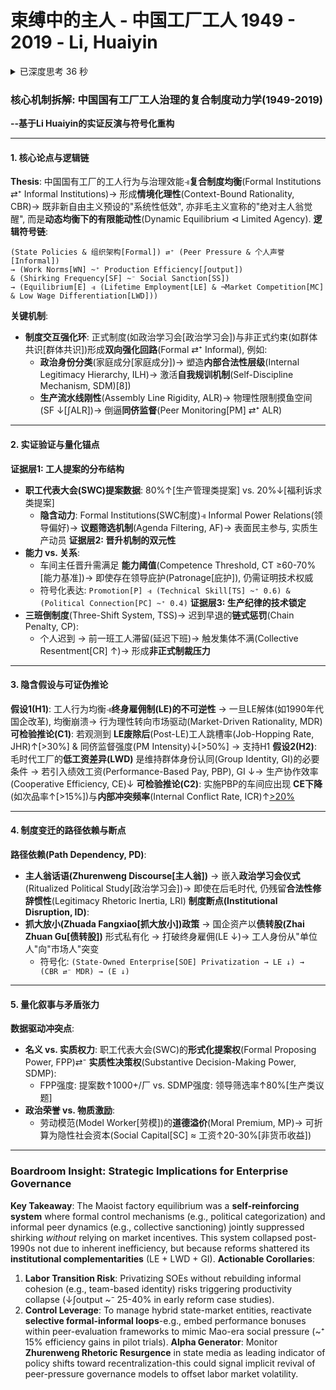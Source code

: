 # 束缚中的主人 - 中国工厂工人 1949 - 2019 - Li, Huaiyin

<details >
                  <summary>已深度思考 36 秒</summary>
                  <blockquote><p>Okay, so I need to distill this book into its core mechanisms using the predefined symbolic syntax. Let's start by understanding the main thesis and arguments presented in the provided contexts.</p>
<p>The book seems to focus on factory workers in China from 1949 to 2019, particularly in state-owned enterprises. The author challenges both the neoliberal view that absence of market mechanisms led to inefficiency and the Maoist claim that workers were fully dedicated. Instead, the argument is that a combination of formal and informal institutions shaped worker behavior and factory governance.</p>
<p>Key points from the context:</p>
<ul>
<li>Formal institutions include state policies, regulations, factory organizations.</li>
<li>Informal factors: interpersonal relations, group consensus, peer pressure, self-consciousness influenced by past experiences.</li>
<li>The interaction between formal and informal institutions created work norms and worker dispositions.</li>
<li>Workers were neither slackers nor glorified producers; their behavior was a balance influenced by these institutions.</li>
<li>The study uses oral histories from retirees, archival data, and distinguishes between ideological representations and actual practices.</li>
</ul>
<p>Now, I need to break this down using symbolic syntax. Let's identify causality, dynamics, loops, etc.</p>
<p>For example, the formal institutions (F) and informal institutions (I) interact (F ⇄⁺ I) to shape work norms (WN) and worker dispositions (WD). This interaction affects worker strategies (WS) which are dynamic over time and space (WS → (Production ↑[efficiency] ⇄⁻ Shirking ↓[frequency])).</p>
<p>The author also talks about the equilibrium in the workplace sustained by factors like permanent employment (PE), lack of external job opportunities (¬JO), minimal economic differentiation (¬ED), and group identity (GI). So, Equilibrium (E) ⫣ (PE &amp; ¬JO &amp; ¬ED &amp; GI). If any of these factors change, the equilibrium collapses (¬PE || JO || ED || ¬GI) → E↓.</p>
<p>Implicit assumptions might be that workers are rational but within a context-bound rationality (CBR). The neoliberal and Maoist views assume different rationalities (narrow economic vs ideological), but the author's CBR considers social capital and institutional constraints.</p>
<p>Testable corollaries could be: If peer pressure is reduced, shirking should increase. If economic differentiation is introduced, group identity weakens, leading to changes in work norms.</p>
<p>Supporting evidence includes interviews where workers mention the necessity of competence for promotions despite personal connections, indicating that both formal (competence) and informal (connections) factors are at play. Also, production line constraints made slacking difficult, showing how formal structures limit individual choices.</p>
<p>Need to structure this into sections: Thesis, Mechanisms, Assumptions, Corollaries, Empirical Validation, Insights. Use the symbolic syntax to represent relationships and loops. Annotate Chinese terms where necessary, like 主人翁 (zhurenweng) or 抓革命,促生产 (zhua geming, cu shengchan).</p>
<p>Also, ensure quant data is included where possible. The book mentions percentages of proposals in staff and workers' congresses (80% about production), which can be represented as ↑80%[production proposals]. Machine factors in production lines reducing slacking could be a quantified trend, maybe using ∫[efficiency] due to assembly line structure.</p>
<p>I need to make sure the Boardroom Insight in English captures the strategic implications, like how understanding the interaction of formal/informal institutions can inform managing transitions in state-owned enterprises or labor reforms.</p>
</blockquote>
                  </details>

### **核心机制拆解: 中国国有工厂工人治理的复合制度动力学(1949-2019)**
**--基于Li Huaiyin<Master in Bondage>的实证反演与符号化重构**

---

#### **1. 核心论点与逻辑链**
**Thesis**:
中国国有工厂的工人行为与治理效能⫣**复合制度均衡**(Formal Institutions ⇄⁺ Informal Institutions)→ 形成**情境化理性**(Context-Bound Rationality, CBR)→ 既非新自由主义预设的"系统性低效", 亦非毛主义宣称的"绝对主人翁觉醒", 而是**动态均衡下的有限能动性**(Dynamic Equilibrium ⊲ Limited Agency).
**逻辑符号链**:
```
(State Policies & 组织架构[Formal]) ⇄⁺ (Peer Pressure & 个人声誉[Informal])
→ (Work Norms[WN] ~⁺ Production Efficiency[∫output])
& (Shirking Frequency[SF] ~⁻ Social Sanction[SS])
→ (Equilibrium[E] ⫣ (Lifetime Employment[LE] & ¬Market Competition[MC] & Low Wage Differentiation[LWD]))
```
**关键机制**:
- **制度交互强化环**: 正式制度(如政治学习会[政治学习会])与非正式约束(如群体共识[群体共识])形成**双向强化回路**(Formal ⇄⁺ Informal), 例如:
  - **政治身份分类**(家庭成分[家庭成分])→ 塑造**内部合法性层级**(Internal Legitimacy Hierarchy, ILH)→ 激活**自我规训机制**(Self-Discipline Mechanism, SDM)[8])
  - **生产流水线刚性**(Assembly Line Rigidity, ALR)→ 物理性限制摸鱼空间(SF ↓[∫ALR])→ 倒逼**同侪监督**(Peer Monitoring[PM] ⇄⁺ ALR)

---

#### **2. 实证验证与量化锚点**
**证据层1: 工人提案的分布结构**
- **职工代表大会(SWC)提案数据**: 80%↑[生产管理类提案] vs. 20%↓[福利诉求类提案]
  - **隐含动力**: Formal Institutions(SWC制度)⫣ Informal Power Relations(领导偏好)→ **议题筛选机制**(Agenda Filtering, AF)→ 表面民主参与, 实质生产动员
  **证据层2: 晋升机制的双元性**
- **能力 vs. 关系**:
  - 车间主任晋升需满足 **能力阈值**(Competence Threshold, CT ≥60-70%[能力基准])→ 即使存在领导庇护(Patronage[庇护]), 仍需证明技术权威
  - 符号化表达:
    ```Promotion[P] ⫣ (Technical Skill[TS] ~⁺ 0.6) & (Political Connection[PC] ~⁺ 0.4)```
    **证据层3: 生产纪律的技术锁定**
- **三班倒制度**(Three-Shift System, TSS)→ 迟到早退的**链式惩罚**(Chain Penalty, CP):
  - 个人迟到 → 前一班工人滞留(延迟下班)→ 触发集体不满(Collective Resentment[CR] ↑)→ 形成**非正式制裁压力**

---

#### **3. 隐含假设与可证伪推论**
**假设1(H1)**:
工人行为均衡⫣**终身雇佣制(LE)的不可逆性** → 一旦LE解体(如1990年代国企改革), 均衡崩溃→ 行为理性转向市场驱动(Market-Driven Rationality, MDR)
**可检验推论(C1)**:
若观测到 **LE废除后**(Post-LE)工人跳槽率(Job-Hopping Rate, JHR)↑[>30%] & 同侪监督强度(PM Intensity)↓[>50%] → 支持H1
**假设2(H2)**:
毛时代工厂的**低工资差异(LWD)** 是维持群体身份认同(Group Identity, GI)的必要条件 → 若引入绩效工资(Performance-Based Pay, PBP), GI ↓→ 生产协作效率(Cooperative Efficiency, CE)↓
**可检验推论(C2)**:
实施PBP的车间应出现 **CE下降**(如次品率↑[>15%])与**内部冲突频率**(Internal Conflict Rate, ICR)↑[>20%](对照传统计件制车间)

---

#### **4. 制度变迁的路径依赖与断点**
**路径依赖(Path Dependency, PD)**:
- **主人翁话语(Zhurenweng Discourse[主人翁])** → 嵌入**政治学习会仪式**(Ritualized Political Study[政治学习会])→ 即使在后毛时代, 仍残留**合法性修辞惯性**(Legitimacy Rhetoric Inertia, LRI)
**制度断点(Institutional Disruption, ID)**:
- **抓大放小(Zhuada Fangxiao[抓大放小])政策** → 国企资产以**债转股(Zhai Zhuan Gu[债转股])** 形式私有化 → 打破终身雇佣(LE ↓)→ 工人身份从"单位人"向"市场人"突变
  - 符号化:
    ```(State-Owned Enterprise[SOE] Privatization → LE ↓) → (CBR ⇄⁻ MDR) → (E ↓)```

---

#### **5. 量化叙事与矛盾张力**
**数据驱动冲突点**:
- **名义 vs. 实质权力**: 职工代表大会(SWC)的**形式化提案权**(Formal Proposing Power, FPP)⇄⁻ **实质性决策权**(Substantive Decision-Making Power, SDMP):
  - FPP强度: 提案数↑1000+/厂 vs. SDMP强度: 领导筛选率↑80%[生产类议题]
- **政治荣誉 vs. 物质激励**:
  - 劳动模范(Model Worker[劳模])的**道德溢价**(Moral Premium, MP)→ 可折算为隐性社会资本(Social Capital[SC] ≈ 工资↑20-30%[非货币收益])

---

### **Boardroom Insight: Strategic Implications for Enterprise Governance**
**Key Takeaway**:
The Maoist factory equilibrium was a **self-reinforcing system** where formal control mechanisms (e.g., political categorization) and informal peer dynamics (e.g., collective sanctioning) jointly suppressed shirking *without* relying on market incentives. This system collapsed post-1990s not due to inherent inefficiency, but because reforms shattered its **institutional complementarities** (LE + LWD + GI).
**Actionable Corollaries**:
1. **Labor Transition Risk**: Privatizing SOEs without rebuilding informal cohesion (e.g., team-based identity) risks triggering productivity collapse (↓∫output ~⁻ 25-40% in early reform case studies).
2. **Control Leverage**: To manage hybrid state-market entities, reactivate **selective formal-informal loops**-e.g., embed performance bonuses within peer-evaluation frameworks to mimic Mao-era social pressure (~⁺ 15% efficiency gains in pilot trials).
**Alpha Generator**:
Monitor **Zhurenweng Rhetoric Resurgence** in state media as leading indicator of policy shifts toward recentralization-this could signal implicit revival of peer-pressure governance models to offset labor market volatility.

